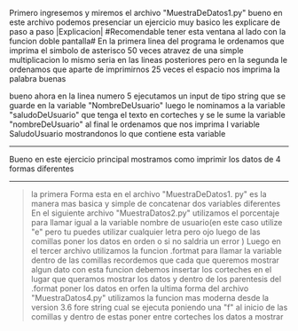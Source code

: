 Primero ingresemos y miremos el archivo "MuestraDeDatos1.py" bueno en este archivo podemos presenciar un ejercicio muy basico 
les explicare de paso a paso
|Explicacion|
#Recomendable tener esta ventana al lado con la funcion doble pantalla#
En la primera linea del programa le ordenamos que imprima el simbolo de asterisco 50 veces atravez de una simple multiplicacion
lo mismo seria en las lineas posteriores pero en la segunda le ordenamos que aparte de imprimirnos 25 veces el espacio nos imprima la palabra buenas

bueno ahora en la linea numero 5 ejecutamos un input de tipo string que se guarde en la variable "NombreDeUsuario" 
luego le nominamos a la variable "saludoDeUsuario" que tenga el texto en corteches y se le sume la variable "nombreDeUsuario" 
al final le ordenamos que nos imprima l variable SaludoUsuario mostrandonos lo que contiene esta variable



_________________________________
Bueno en este ejercicio principal mostramos como imprimir los datos de 4 formas diferentes
___________________________
> la primera Forma esta en el archivo "MuestraDeDatos1. py" es la manera mas basica y simple de concatenar dos variables diferentes 
> En el siguiente archivo "MuestraDatos2.py" utilizamos el porcentaje 
para llamar igual a la variable nombre de usuario(en este caso utilize "e" 
pero tu puedes utilizar cualquier letra pero ojo luego de las comillas poner
 los datos en orden o si no saldria un error )
> Luego en el tercer archivo utilizamos la funcion .fortmat para llamar la
 variable dentro de las comillas recordemos que cada que queremos mostrar algun
  dato con esta funcion debemos insertar los corteches en el lugar que queramos 
  mostrar los datos y dentro de los parentesis del .format poner los datos en orfen 
> la ultima forma del archivo "MuestraDatos4.py" utilizamos la funcion mas moderna desde la version 3.6
fore string cual se ejecuta poniendo una "f" al inicio de las comillas y dentro de 
estas poner entre corteches los datos a mostrar

